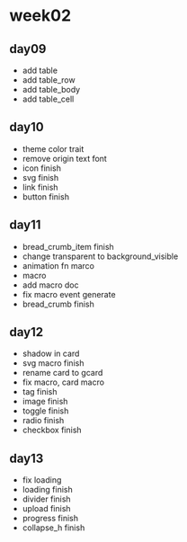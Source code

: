 # week02

## day09

- add table
- add table_row
- add table_body
- add table_cell

## day10

- theme color trait
- remove origin text font
- icon finish
- svg finish
- link finish
- button finish

## day11

- bread_crumb_item finish
- change transparent to background_visible
- animation fn marco
- macro
- add macro doc
- fix macro event generate
- bread_crumb finish

## day12

- shadow in card
- svg macro finish
- rename card to gcard
- fix macro, card macro
- tag finish
- image finish
- toggle finish
- radio finish
- checkbox finish

## day13

- fix loading
- loading finish
- divider finish
- upload finish
- progress finish
- collapse_h finish
